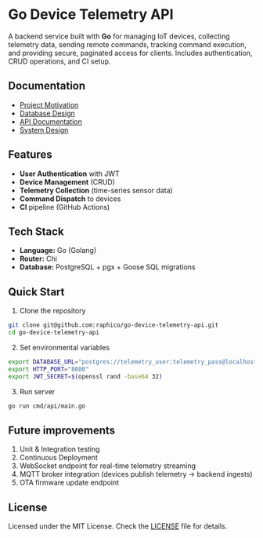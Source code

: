 # Go Device Telemetry API

A backend service built with **Go** for managing IoT devices, collecting telemetry data, sending remote commands, tracking command execution, and providing secure, paginated access for clients. Includes authentication, CRUD operations, and CI setup.

## Documentation

- [Project Motivation](./docs/motivation.md)
- [Database Design](./docs/database.md)
- [API Documentation](./docs/api.md)
- [System Design](./docs/system-design.md)

## Features

- **User Authentication** with JWT
- **Device Management** (CRUD)
- **Telemetry Collection** (time-series sensor data)
- **Command Dispatch** to devices
- **CI** pipeline (GitHub Actions)

## Tech Stack

- **Language:** Go (Golang)
- **Router:** Chi
- **Database:** PostgreSQL + pgx + Goose SQL migrations

## Quick Start

1. Clone the repository

```bash
git clone git@github.com:raphico/go-device-telemetry-api.git
cd go-device-telemetry-api
```

2. Set environmental variables

```bash
export DATABASE_URL="postgres://telemetry_user:telemetry_pass@localhost:5432/telemetry_db"
export HTTP_PORT="8080"
export JWT_SECRET=$(openssl rand -base64 32)
```

3. Run server

```bash
go run cmd/api/main.go
```

## Future improvements

1. Unit & Integration testing
2. Continuous Deployment
3. WebSocket endpoint for real-time telemetry streaming
4. MQTT broker integration (devices publish telemetry → backend ingests)
5. OTA firmware update endpoint

## License

Licensed under the MIT License. Check the [LICENSE](./LICENSE) file for details.
